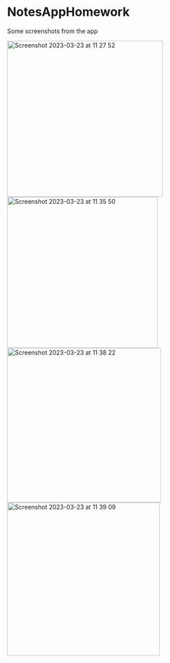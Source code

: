 # NotesAppHomework

Some screenshots from the app


<img width="363" alt="Screenshot 2023-03-23 at 11 27 52" src="https://user-images.githubusercontent.com/90601111/227176656-f3c38a18-e355-4357-8a8d-9ef0a74dc189.png">
<img width="351" alt="Screenshot 2023-03-23 at 11 35 50" src="https://user-images.githubusercontent.com/90601111/227177551-3ecb1632-f4b5-4dbf-ad94-e58604e5be1d.png">
<img width="359" alt="Screenshot 2023-03-23 at 11 38 22" src="https://user-images.githubusercontent.com/90601111/227178124-f96dcfe6-1c43-421b-936f-1a3a34b6180c.png">
<img width="356" alt="Screenshot 2023-03-23 at 11 39 09" src="https://user-images.githubusercontent.com/90601111/227178286-74bdd39e-df90-432a-959f-bbecc1871a20.png">

